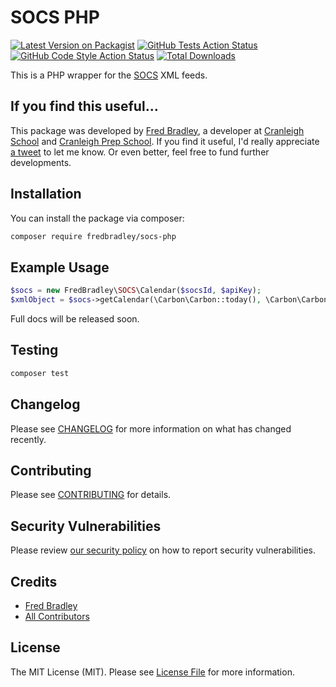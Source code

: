 # SOCS PHP

[![Latest Version on Packagist](https://img.shields.io/packagist/v/fredbradley/socs-php.svg?style=flat-square)](https://packagist.org/packages/fredbradley/socs-php)
[![GitHub Tests Action Status](https://img.shields.io/github/workflow/status/fredbradley/socs-php/run-tests?label=tests)](https://github.com/fredbradley/socs-php/actions?query=workflow%3ATests+branch%3Amaster)
[![GitHub Code Style Action Status](https://img.shields.io/github/workflow/status/fredbradley/socs-php/Check%20&%20fix%20styling?label=code%20style)](https://github.com/fredbradley/socs-php/actions?query=workflow%3A"Check+%26+fix+styling"+branch%3Amaster)
[![Total Downloads](https://img.shields.io/packagist/dt/fredbradley/socs-php.svg?style=flat-square)](https://packagist.org/packages/fredbradley/socs-php)

This is a PHP wrapper for the [SOCS](https://misocs.com) XML feeds. 

## If you find this useful...

This package was developed by [Fred Bradley](https://twitter.com/fredbradley), a developer at [Cranleigh School](https://www.cranleigh.org) and [Cranleigh Prep School](https://www.cranprep).
If you find it useful, I'd really appreciate [a tweet](https://twitter.com/fredbradley) to let me know. Or even better, feel free to fund further developments.
## Installation

You can install the package via composer:

```bash
composer require fredbradley/socs-php
```

## Example Usage

```php
$socs = new FredBradley\SOCS\Calendar($socsId, $apiKey);
$xmlObject = $socs->getCalendar(\Carbon\Carbon::today(), \Carbon\Carbon::tomorrow()); // will get all the calendar items between today and tomorrow.
```
Full docs will be released soon.

## Testing

```bash
composer test
```

## Changelog

Please see [CHANGELOG](CHANGELOG.md) for more information on what has changed recently.

## Contributing

Please see [CONTRIBUTING](.github/CONTRIBUTING.md) for details.

## Security Vulnerabilities

Please review [our security policy](../../security/policy) on how to report security vulnerabilities.

## Credits

- [Fred Bradley](https://github.com/fredbradley)
- [All Contributors](../../contributors)

## License

The MIT License (MIT). Please see [License File](LICENSE.md) for more information.

